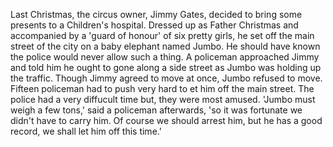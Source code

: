 Last Christmas, the circus owner, Jimmy Gates, decided to bring some presents to a Children's hospital. Dressed up as Father Christmas and accompanied by a 'guard of honour' of six pretty girls, he set off the main street of the city on a baby elephant named Jumbo. He should have known the police would never allow such a thing. A policeman approached Jimmy and told him he ought to gone along a side street as Jumbo was holding up the traffic. Though Jimmy agreed to move at once, Jumbo refused to move. Fifteen policeman had to push very hard to et him off the main street. The police had a very diffucult time but, they were most amused. 'Jumbo must weigh a few tons,' said a policeman afterwards, 'so it was fortunate we didn't have to carry him. Of course we should arrest him, but he has a good record, we shall let him off this time.'
